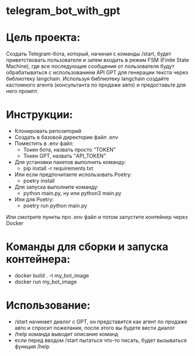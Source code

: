 # telegram_bot_with_gpt
# Цель проекта: 
Создать Telegram-бота, который, начиная с команды /start, будет приветствовать пользователя и затем входить в режим FSM (Finite State Machine), где все последующие сообщения от пользователя будут обрабатываться с использованием API GPT для генерации текста через библиотеку langchain. Используя библиотеку langchain создайте кастомного агента (консультанта по продаже авто) и предоставьте для него промпт.

# Инструкции:
- Клонировать репозиторий
- Создать в базовой директории файл .env
- Поместить в .env файл:
    - Токен бота, назвать просто "TOKEN"
    - Токен GPT, назвать "API_TOKEN"
- Для установки пакетов выполнить команду:
    - pip install -r requirements.txt
- Или если предпочитаете использовать Poetry:
    - poetry install
- Для запуска выполните команду:
    - python main.py, ну или python3 main.py 
- Или для Poetry:
    - poetry run python main.py

Или смотрите пункты про .env файл и потом запустите контейнер через Docker

# Команды для сборки и запуска контейнера:
- docker build . -t my_bot_image
- docker run my_bot_image

# Использование:
- /start начинает диалог с GPT, он представится как агент по продаже авто и спросит пожелания, после этого вы будете вести диалог
- /help команда выводит описание команд
- если перед вводом /start пытаться что-то писать, будет вызываться функция /help